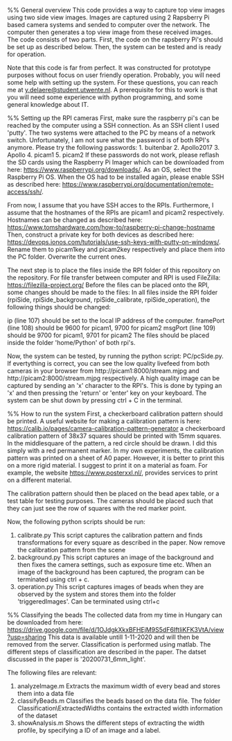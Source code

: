 %% General overview
This code provides a way to capture top view images using two side view images. 
Images are captured using 2 Rapsberry Pi based camera systems and sended to computer over the network.
The computer then generates a top view image from these received images.
The code consists of two parts. First, the code on the rapsberry Pi's should be set up as described below.
Then, the system can be tested and is ready for operation.

Note that this code is far from perfect. It was constructed for prototype purposes without focus on user friendly operation.
Probably, you will need some help with setting up the system. For these questions, you can reach me at y.delaere@student.utwente.nl.
A prerequisite for this to work is that you will need some experience with python programming, and some general knowledge about IT.

%% Setting up the RPI cameras
First, make sure the raspberry pi's can be reached by the computer using a SSH connection. As an SSH client I used 'putty'. The two systems were attached to the PC by means of a network switch. 
Unfortunately, I am not sure what the password is of both RPI's anymore. Please try the following passwords: 1. buitenbar 2. Apollo2017 3. Apollo 4. picam1 5. picam2
If these passwords do not work, please reflash the SD cards using the Raspberry Pi Imager which can be downloaded from here: https://www.raspberrypi.org/downloads/. As an OS, select the Raspberry Pi OS.
When the OS had to be installed again, please enable SSH as described here: https://www.raspberrypi.org/documentation/remote-access/ssh/.

From now, I assume that you have SSH acces to the RPIs. Furthermore, I assume that the hostnames of the RPIs are picam1 and picam2 respectively. Hostnames can be changed as described here: https://www.tomshardware.com/how-to/raspberry-pi-change-hostname
Then, construct a private key for both devices as described here: https://devops.ionos.com/tutorials/use-ssh-keys-with-putty-on-windows/. Rename them to picam1key and picam2key respectively and place them into the PC folder. Overwrite the current ones.

The next step is to place the files inside the RPI folder of this repository on the repository. For file transfer between computer and RPI is used FileZilla: https://filezilla-project.org/
Before the files can be placed onto the RPI, some changes should be made to the files:
In all files inside the RPI folder (rpiSide, rpiSide_background, rpiSide_calibrate, rpiSide_operation), the following things should be changed:

ip (line 107) should be set to the local IP address of the computer.
framePort (line 108) should be 9600 for picam1, 9700 for picam2
msgPort (line 109) should be 9700 for picam1, 9701 for picam2
The files should be placed inside the folder 'home/Python' of both rpi's.

Now, the system can be tested, by running the python script: PC/pcSide.py.
If evertything is correct, you can see the low quality livefeed from both cameras in your browser from http://picam1:8000/stream.mjpg and http://picam2:8000/stream.mjpg respectively.
A high quality image can be captured by sending an 'x' character to the RPI's. This is done by typing an 'x' and then pressing the 'return' or 'enter' key on your keyboard. The system can be shut down by pressing ctrl + C in the terminal.

%% How to run the system
First, a checkerboard calibration pattern should be printed. A useful website for making a calibration pattern is here: https://calib.io/pages/camera-calibration-pattern-generator
a checkerboard calibration pattern of 38x37 squares should be printed with 15mm squares. In the middlesquare of the pattern, a red circle should be drawn. I did this simply with a red permanent marker.
In my own experiments, the calibration pattern was printed on a sheet of A0 paper. However, it is better to print this on a more rigid material. I suggest to print it on a material as foam.
For example, the website https://www.posterxxl.nl/, provides services to print on a different material.

The calibration pattern should then be placed on the bead apex table, or a test table for testing purposes.
The cameras should be placed such that they can just see the row of squares with the red marker point. 

Now, the following python scripts should be run:
1. calibrate.py
	This script captures the calibration pattern and finds transformations for every square as described in the paper.
	Now remove the calibration pattern from the scene
2. background.py
	This script captures an image of the background and then fixes the camera settings, such as exposure time etc.
	When an image of the background has been captured, the program can be terminated using ctrl + c.
3. operation.py
	This script captures images of beads when they are observed by the system and stores them into the folder 'triggeredImages'.
	Can be terminated using ctrl+c
	
	
%% Classifying the beads
The collected data from my time in Hungary can be downloaded from here: https://drive.google.com/file/d/1OJdgkXkxBFHEjM9S5dF6IftIiKFK3VtA/view?usp=sharing
This data is available untill 1-11-2020 and will then be removed from the server. 
Classification is performed using matlab. The different steps of classification are described in the paper.
The datset discussed in the paper is '20200731_6mm_light'. 

The following files are relevant:

1. analyzeImage.m
	Extracts the maximum width of every bead and stores them into a data file
2. classifyBeads.m
	Classifies the beads based on the data file. The folder Classification\ExtractedWidths contains the extracted width information of the dataset
3. showAnalysis.m
	Shows the different steps of extracting the width profile, by specifying a ID of an image and a label.
	
	









	
	
	
	
	

	
	

	
